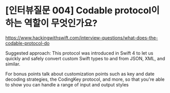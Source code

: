 # [인터뷰질문 004] Codable protocol이 하는 역할이 무엇인가요?

https://www.hackingwithswift.com/interview-questions/what-does-the-codable-protocol-do

Suggested approach: This protocol was introduced in Swift 4 to let us quickly and safely convert custom Swift types to and from JSON, XML, and similar.

For bonus points talk about customization points such as key and date decoding strategies, the CodingKey protocol, and more, so that you're able to show you can handle a range of input and output styles
